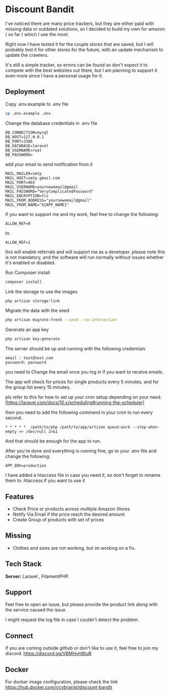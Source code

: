
# Discount Bandit

I've noticed there are many price trackers, but they are either paid with missing data or outdated solutions, so I decided to build my own for amazon ( so far ) which I use the most. 

Right now I have tested it for the couple stores that are saved, but I will probably test it for other stores for the future, with an update mechanism to update the crawlers.

It's still a simple tracker, so errors can be found so don't expect it to compete  with the best websites out there, but I am planning to support it even more since I have a personal usage for it.


## Deployment

Copy .env.example to .env file
```bash
cp .env.example .env
```

Change the database credentials in  .env file
```text
DB_CONNECTION=mysql
DB_HOST=127.0.0.1
DB_PORT=3306
DB_DATABASE=laravel
DB_USERNAME=root
DB_PASSWORD=
```

add your email to send notification from it
```text
MAIL_MAILER=smtp
MAIL_HOST=smtp.gmail.com
MAIL_PORT=465
MAIL_USERNAME=yournewemail@gmail
MAIL_PASSWORD="VeryComplicatedPassword"
MAIL_ENCRYPTION=tls
MAIL_FROM_ADDRESS="yournewemail@gmail"
MAIL_FROM_NAME="${APP_NAME}"
```

if you want to support me and my work, feel free to change the following:
```text
ALLOW_REF=0
```
to 
```text
ALLOW_REF=1
```
this will enable referrals and will support me as a developer.
please note this is not mandatory, and the software will run normally without issues whether it's enabled or disabled.

Run Composer install
```bash
composer install 
```


Link the storage to use the images
```bash
php artisan storage:link 
```




Migrate the data with the seed
```bash
php artisan migrate:fresh --seed --no-interaction
```

Generate an app key
```bash
php artisan key:generate
```

The server should be up and running with the following credentials
```text
email : test@test.com
password: password
```

you need to Change the email once you log in if you want to receive emails.

The app will check for prices for single products every 5 minutes, and for the group list every 15 minutes. 

pls refer to this for how to set up your cron setup depending on your need.
[https://laravel.com/docs/10.x/scheduling#running-the-scheduler]

then you need to add the following command in your cron to run every second.
```text
* * * * *  /path/to/php /path/to/app/artisan queue:work --stop-when-empty >> /dev/null 2>&1 
```

And that should be enough for the app to run.

After you're done and everything is running fine, go to your .env file and change the following:
```text
APP_ENV=production
```

I have added a htaccess file in case you need it, so don't forget to rename them to .htaccess if you want to use it

## Features

- Check Price or products across multiple Amazon Stores
- Notify Via Email if the price reach the desired amount
- Create Group of products with set of prices


## Missing
- Clothes and sizes are not working, but im working on a fix.

## Tech Stack

**Server:** Laravel , FilamentPHP.

## Support

Feel free to open an issue, but please provide the product link along with the service caused the issue.

I might request the log file in case I couldn't detect the problem.


## Connect
if you are coming outside github or don't like to use it, feel free to join my discord.
https://discord.gg/VBMHvH8tuR

## Docker
For docker image configuration, please check the link
https://hub.docker.com/r/cybrarist/discount-bandit